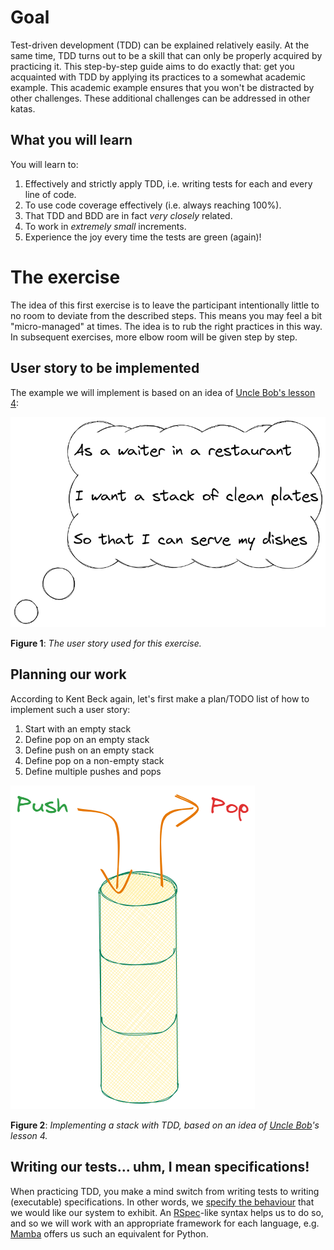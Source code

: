 # Goal

Test-driven development (TDD) can be explained relatively easily. At the same time, TDD turns out to be a skill that can only be properly acquired by practicing it. This step-by-step guide aims to do exactly that: get you acquainted with TDD by applying its practices to a somewhat academic example. This academic example ensures that you won't be distracted by other challenges. These additional challenges can be addressed in other katas. 

## What you will learn

You will learn to:

1. Effectively and strictly apply TDD, i.e. writing tests for each and every line of code.
2. To use code coverage effectively (i.e. always reaching 100%).
3. That TDD and BDD are in fact _very closely_ related.
4. To work in _extremely small_ increments.
5. Experience the joy every time the tests are green (again)!

# The exercise

The idea of this first exercise is to leave the participant intentionally little to no room to deviate from the described steps. This means you may feel a bit "micro-managed" at times. The idea is to rub the right practices in this way. In subsequent exercises, more elbow room will be given step by step.

## User story to be implemented

The example we will implement is based on an idea of [Uncle Bob's lesson 4](https://www.youtube.com/watch?v=58jGpV2Cg50):

![User story](./assets/userstory.png)

**Figure 1**: _The user story used for this exercise._

## Planning our work

According to Kent Beck again, let's first make a plan/TODO list of how to implement such a user story:

1. Start with an empty stack
2. Define pop on an empty stack
3. Define push on an empty stack
4. Define pop on a non-empty stack
5. Define multiple pushes and pops

![Stack](./assets/stack.png)

**Figure 2**: _Implementing a stack with TDD, based on an idea of [Uncle Bob](https://www.youtube.com/watch?v=58jGpV2Cg50)'s lesson 4._

## Writing our tests... uhm, I mean specifications!

When practicing TDD, you make a mind switch from writing tests to
writing (executable) specifications. In other words, we [specify the
behaviour](https://www.youtube.com/watch?v=Bq_oz7nCNUA) that we would like our
system to exhibit. An [RSpec](https://rspec.info/)-like syntax helps us to do
so, and so we will work with an appropriate framework for each language, e.g.
[Mamba](https://mamba-bdd.readthedocs.io/en/latest/) offers us such an
equivalent for Python.
